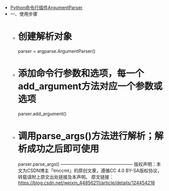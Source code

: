 - [Python命令行插件ArgumentParser](https://blog.csdn.net/weixin_44856211/article/details/124454218)
- 一、使用步骤
	- # 创建解析对象
	  parser = argparse.ArgumentParser()
	- # 添加命令行参数和选项，每一个add_argument方法对应一个参数或选项
	  parser.add_argument()
	- # 调用parse_args()方法进行解析；解析成功之后即可使用
	  parser.parse_args()
	  ————————————————
	  版权声明：本文为CSDN博主「tmccmt」的原创文章，遵循CC 4.0 BY-SA版权协议，转载请附上原文出处链接及本声明。
	  原文链接：https://blog.csdn.net/weixin_44856211/article/details/124454218